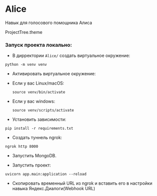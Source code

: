 # Alice
Навык для голосового помощника Алиса

ProjectTree.theme

### Запуск проекта локально:

- В дирректории `Alice/` создать виртуальное окружение:

`python -m venv venv`

- Активировать виртуальное окружение:

* Если у вас Linux/macOS:

    ```
    source venv/bin/activate
    ```

* Если у вас windows:

    ```
    source venv/scripts/activate
    ```

- Установить зависимости:

`pip install -r requirements.txt`

- Создать туннель ngrok:
```
ngrok http 8000
```
- Запустить MongoDB.

- Запустить проект:
```
uvicorn app.main:application --reload
```
- Скопировать временный URL из ngrok и вставить его в настройки навыка Яндекс.Диалоги(Webhook URL)